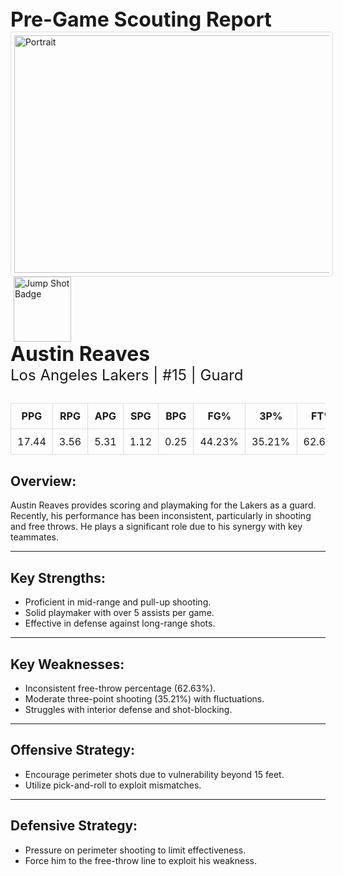 <div style="text-align;">
  <span style="font-size: 32px; font-weight: bold;">Pre-Game Scouting Report</span>
</div>

<div margin: 20px 0;>
<img src="../../../Data/Lakers/Austin_Reaves/Portrait.jpg" alt="Portrait" width="520" height="380" style="border: 1px solid #ddd; border-radius: 5px; padding: 5px;">
</div>

<div margin: 20px 0;>
  <img src="https://upload.wikimedia.org/wikipedia/commons/0/09/Jumpshot.png" alt="Jump Shot Badge" width="92" height="104" style="margin: 0 5px;">
</div>

<div>
  <span style="font-size: 32px; font-weight: bold;">Austin Reaves</span><br>
  <span style="font-size: 24px;">Los Angeles Lakers | #15 | Guard</span>
</div>

<div style="margin: 30px 0;">
  <table style="width: 100%; border-collapse: collapse; text-align: center;">
    <thead style="background-color">
      <tr>
        <th style="padding: 10px; border: 1px solid #ddd;">PPG</th>
        <th style="padding: 10px; border: 1px solid #ddd;">RPG</th>
        <th style="padding: 10px; border: 1px solid #ddd;">APG</th>
        <th style="padding: 10px; border: 1px solid #ddd;">SPG</th>
        <th style="padding: 10px; border: 1px solid #ddd;">BPG</th>
        <th style="padding: 10px; border: 1px solid #ddd;">FG%</th>
        <th style="padding: 10px; border: 1px solid #ddd;">3P%</th>
        <th style="padding: 10px; border: 1px solid #ddd;">FT%</th>
      </tr>
    </thead>
    <tbody>
      <tr>
        <td style="padding: 10px; border: 1px solid #ddd;">17.44</td>
        <td style="padding: 10px; border: 1px solid #ddd;">3.56</td>
        <td style="padding: 10px; border: 1px solid #ddd;">5.31</td>
        <td style="padding: 10px; border: 1px solid #ddd;">1.12</td>
        <td style="padding: 10px; border: 1px solid #ddd;">0.25</td>
        <td style="padding: 10px; border: 1px solid #ddd;">44.23%</td>
        <td style="padding: 10px; border: 1px solid #ddd;">35.21%</td>
        <td style="padding: 10px; border: 1px solid #ddd;">62.63%</td>
      </tr>
    </tbody>
  </table>
</div>

<h2>Overview:</h2>
Austin Reaves provides scoring and playmaking for the Lakers as a guard. Recently, his performance has been inconsistent, particularly in shooting and free throws. He plays a significant role due to his synergy with key teammates.
<hr>

<h2>Key Strengths:</h2>
<ul>
  <li>Proficient in mid-range and pull-up shooting.</li>
  <li>Solid playmaker with over 5 assists per game.</li>
  <li>Effective in defense against long-range shots.</li>
</ul>
<hr>

<h2>Key Weaknesses:</h2>
<ul>
  <li>Inconsistent free-throw percentage (62.63%).</li>
  <li>Moderate three-point shooting (35.21%) with fluctuations.</li>
  <li>Struggles with interior defense and shot-blocking.</li>
</ul>
<hr>

<h2>Offensive Strategy:</h2>
<ul>
  <li>Encourage perimeter shots due to vulnerability beyond 15 feet.</li>
  <li>Utilize pick-and-roll to exploit mismatches.</li>
</ul>
<hr>

<h2>Defensive Strategy:</h2>
<ul>
  <li>Pressure on perimeter shooting to limit effectiveness.</li>
  <li>Force him to the free-throw line to exploit his weakness.</li>
</ul>
